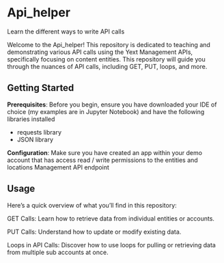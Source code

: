 # Api_helper
Learn the different ways to write API calls

Welcome to the Api_helper! This repository is dedicated to teaching and demonstrating various API calls using the Yext Management APIs, specifically focusing on content entities. This repository will guide you through the nuances of API calls, including GET, PUT, loops, and more.

## Getting Started
**Prerequisites**: Before you begin, ensure you have downloaded your IDE of choice (my examples are in Jupyter Notebook) and have the following libraries installed
- requests library
- JSON library

**Configuration**: Make sure you have created an app within your demo account that has access read / write permissions to the entities and locations Management API endpoint

## Usage
Here’s a quick overview of what you’ll find in this repository:

GET Calls: Learn how to retrieve data from individual entities or accounts.

PUT Calls: Understand how to update or modify existing data.

Loops in API Calls: Discover how to use loops for pulling or retrieving data from multiple sub accounts at once.
